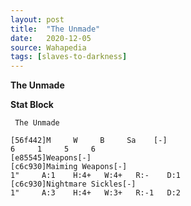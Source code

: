 ```yaml
---
layout: post
title:  "The Unmade"
date:   2020-12-05
source: Wahapedia
tags: [slaves-to-darkness]
---
```


**The Unmade**

**Stat Block**
```
 The Unmade
```

```
[56f442]M     W     B     Sa    [-]
6     1     5     6     
[e85545]Weapons[-]
[c6c930]Maiming Weapons[-]
1"     A:1    H:4+   W:4+   R:-    D:1   
[c6c930]Nightmare Sickles[-]
1"     A:3    H:4+   W:3+   R:-1   D:2   
```


